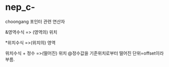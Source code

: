 # nep_c-
choongang
포인터 관련 연산자

&영역수식        => (영역의) 위치

*위치수식         =>(위치의) 영역

위치수식 + 정수 =>(떨어진) 위치   @정수값을 기준위치로부터 떨어진 단위=offset이라 부름.
